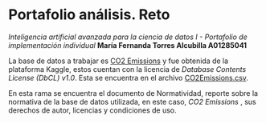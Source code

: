 # Portafolio análisis. Reto
*Inteligencia artificial avanzada para la ciencia de datos I - Portafolio de implementación individual*
**María Fernanda Torres Alcubilla A01285041**

La base de datos a trabajar es [CO2 Emissions](https://www.kaggle.com/datasets/bhuviranga/co2-emissions) y fue obtenida de la plataforma Kaggle, estos cuentan con la licencia de *Database Contents License (DbCL) v1.0*. Esta se encuentra en el archivo [CO2Emissions.csv](CO2Emissions.csv).

En esta rama se encuentra el documento de Normatividad, reporte sobre la normativa de la base de datos utilizada, en este caso, *CO2 Emissions* , sus derechos de autor, licencias y condiciones de uso.


